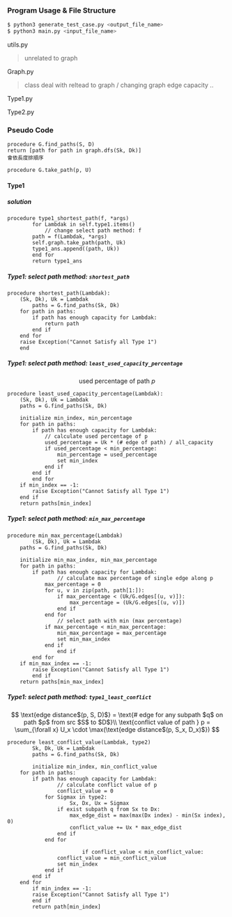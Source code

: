 ### Program Usage & File Structure

```bash
$ python3 generate_test_case.py <output_file_name>
$ python3 main.py <input_file_name>
```

utils.py

> unrelated to graph

Graph.py 

> class deal with reltead to graph / changing graph edge capacity ..

Type1.py

Type2.py

### Pseudo Code

```pseudocode
procedure G.find_paths(S, D)
return [path for path in graph.dfs(Sk, Dk)]
會依長度排順序

procedure G.take_path(p, U)
```

#### Type1

##### solution

```pseudocode
procedure type1_shortest_path(f, *args)
		for Lambdak in self.type1.items()
    		// change select path method: f
        path = f(Lambdak, *args)
        self.graph.take_path(path, Uk)
        type1_ans.append((path, Uk))
		end for
		return type1_ans
```

##### Type1: select path method: `shortest_path` 

```pseudocode
procedure shortest_path(Lambdak):
    (Sk, Dk), Uk = Lambdak
		paths = G.find_paths(Sk, Dk)
    for path in paths:
        if path has enough capacity for Lambdak:
            return path
        end if
    end for
    raise Exception("Cannot Satisfy all Type 1")
    end 
```

##### Type1: select path method: `least_used_capacity_percentage` 

$$
\text{used percentage of path $p$}
$$

```pseudocode
procedure least_used_capacity_percentage(Lambdak):
    (Sk, Dk), Uk = Lambdak
   	paths = G.find_paths(Sk, Dk)
   	
    initialize min_index, min_percentage
    for path in paths:
        if path has enough capacity for Lambdak:
            // calculate used percentage of p
            used_percentage = Uk * (# edge of path) / all_capacity
            if used_percentage < min_percentage:
                min_percentage = used_percentage
                set min_index
            end if
        end if
		end for
    if min_index == -1:
        raise Exception("Cannot Satisfy all Type 1")
    end if
    return paths[min_index]
```

##### Type1: select path method: `min_max_percentage` 

```pseudocode
procedure min_max_percentage(Lambdak)
		(Sk, Dk), Uk = Lambdak
   	paths = G.find_paths(Sk, Dk)

    initialize min_max_index, min_max_percentage
    for path in paths:
        if path has enough capacity for Lambdak:
        		// calculate max percentage of single edge along p
            max_percentage = 0
            for u, v in zip(path, path[1:]):
                if max_percentage < (Uk/G.edges[(u, v)]):
                    max_percentage = (Uk/G.edges[(u, v)])
                end if
            end for
        		// select path with min (max percentage)
            if max_percentage < min_max_percentage:
                min_max_percentage = max_percentage
                set min_max_index
            end if
				end if
		end for
    if min_max_index == -1:
        raise Exception("Cannot Satisfy all Type 1")
		end if
    return paths[min_max_index]
```



##### Type1: select path method: `type1_least_conflict` 

$$
\text{edge distance$(p, S, D)$} = \text{# edge for any subpath $q$ on path $p$ from src $S$ to $D$}\\
\text{conflict value of path } p = \sum_{\forall x} U_x \cdot \max(\text{edge distance$(p, S_x, D_x)$})
$$

```pseudocode
procedure least_conflict_value(Lambdak, type2)
		Sk, Dk, Uk = Lambdak
		paths = G.find_paths(Sk, Dk)
		
		initialize min_index, min_conflict_value
    for path in paths:
        if path has enough capacity for Lambdak:
        		// calculate conflict value of p
        		conflict_value = 0
            for Sigmax in type2:
            		Sx, Dx, Ux = Sigmax
                if exist subpath q from Sx to Dx:
                    max_edge_dist = max(max(Dx index) - min(Sx index), 0)
                    conflict_value += Ux * max_edge_dist
                end if
            end for
            
						if conflict_value < min_conflict_value:
                conflict_value = min_conflict_value
                set min_index
            end if
        end if
    end for
		if min_index == -1:
        raise Exception("Cannot Satisfy all Type 1")
		end if
		return path[min_index]
```

